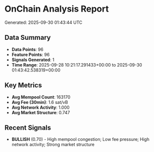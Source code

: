 # OnChain Analysis Report
Generated: 2025-09-30 01:43:44 UTC

## Data Summary
- **Data Points**: 96
- **Feature Points**: 96
- **Signals Generated**: 1
- **Time Range**: 2025-09-28 10:21:17.291433+00:00 to 2025-09-30 01:43:42.538319+00:00

## Key Metrics
- **Avg Mempool Count**: 163170
- **Avg Fee (30min)**: 1.6 sat/vB
- **Avg Network Activity**: 1.000
- **Avg Market Structure**: 0.747

## Recent Signals
- **BULLISH** (0.70) - High mempool congestion; Low fee pressure; High network activity; Strong market structure
